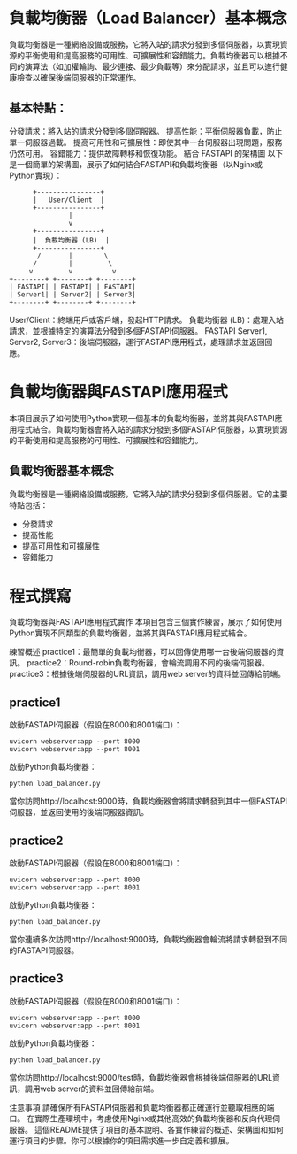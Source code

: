 # 負載均衡器（Load Balancer）基本概念
負載均衡器是一種網絡設備或服務，它將入站的請求分發到多個伺服器，以實現資源的平衡使用和提高服務的可用性、可擴展性和容錯能力。負載均衡器可以根據不同的演算法（如加權輪詢、最少連接、最少負載等）來分配請求，並且可以進行健康檢查以確保後端伺服器的正常運作。

## 基本特點：

分發請求：將入站的請求分發到多個伺服器。
提高性能：平衡伺服器負載，防止單一伺服器過載。
提高可用性和可擴展性：即使其中一台伺服器出現問題，服務仍然可用。
容錯能力：提供故障轉移和恢復功能。
結合 FASTAPI 的架構圖
以下是一個簡單的架構圖，展示了如何結合FASTAPI和負載均衡器（以Nginx或Python實現）：
```
      +----------------+
      |   User/Client  |
      +----------------+
               |
               v
      +----------------+
      |  負載均衡器 (LB)  |
      +----------------+
       /       |        \
      /        |         \
     v         v          v
+--------+ +--------+ +--------+
| FASTAPI| | FASTAPI| | FASTAPI|
| Server1| | Server2| | Server3|
+--------+ +--------+ +--------+
```
User/Client：終端用戶或客戶端，發起HTTP請求。
負載均衡器 (LB)：處理入站請求，並根據特定的演算法分發到多個FASTAPI伺服器。
FASTAPI Server1, Server2, Server3：後端伺服器，運行FASTAPI應用程式，處理請求並返回回應。

# 負載均衡器與FASTAPI應用程式

本項目展示了如何使用Python實現一個基本的負載均衡器，並將其與FASTAPI應用程式結合。負載均衡器會將入站的請求分發到多個FASTAPI伺服器，以實現資源的平衡使用和提高服務的可用性、可擴展性和容錯能力。

## 負載均衡器基本概念

負載均衡器是一種網絡設備或服務，它將入站的請求分發到多個伺服器。它的主要特點包括：

- 分發請求
- 提高性能
- 提高可用性和可擴展性
- 容錯能力


# 程式撰寫

負載均衡器與FASTAPI應用程式實作
本項目包含三個實作練習，展示了如何使用Python實現不同類型的負載均衡器，並將其與FASTAPI應用程式結合。

練習概述
practice1：最簡單的負載均衡器，可以回傳使用哪一台後端伺服器的資訊。
practice2：Round-robin負載均衡器，會輪流調用不同的後端伺服器。
practice3：根據後端伺服器的URL資訊，調用web server的資料並回傳給前端。

## practice1
啟動FASTAPI伺服器（假設在8000和8001端口）：

```
uvicorn webserver:app --port 8000
uvicorn webserver:app --port 8001
```
啟動Python負載均衡器：
```
python load_balancer.py
```
當你訪問http://localhost:9000時，負載均衡器會將請求轉發到其中一個FASTAPI伺服器，並返回使用的後端伺服器資訊。

## practice2
啟動FASTAPI伺服器（假設在8000和8001端口）：

```
uvicorn webserver:app --port 8000
uvicorn webserver:app --port 8001
```
啟動Python負載均衡器：
```
python load_balancer.py
```
當你連續多次訪問http://localhost:9000時，負載均衡器會輪流將請求轉發到不同的FASTAPI伺服器。

## practice3
啟動FASTAPI伺服器（假設在8000和8001端口）：

```
uvicorn webserver:app --port 8000
uvicorn webserver:app --port 8001
```
啟動Python負載均衡器：

```
python load_balancer.py
```
當你訪問http://localhost:9000/test時，負載均衡器會根據後端伺服器的URL資訊，調用web server的資料並回傳給前端。

注意事項
請確保所有FASTAPI伺服器和負載均衡器都正確運行並聽取相應的端口。
在實際生產環境中，考慮使用Nginx或其他高效的負載均衡器和反向代理伺服器。
這個README提供了項目的基本說明、各實作練習的概述、架構圖和如何運行項目的步驟。你可以根據你的項目需求進一步自定義和擴展。





